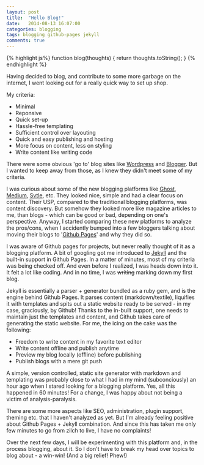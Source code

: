 ```yaml
---
layout: post
title:  "Hello Blog!"
date:   2014-08-13 16:07:00
categories: blogging
tags: blogging github-pages jekyll
comments: true
---
```


{% highlight js%}
function blog(thoughts) {
	return thoughts.toString();
}
{% endhighlight %}

Having decided to blog, and contribute to some more garbage on the internet, I went looking out for a really quick way to set up shop.<br>

My criteria:

* Minimal
* Reponsive
* Quick set-up
* Hassle-free templating
* Sufficient control over layouting
* Quick and easy publishing and hosting  
* More focus on content, less on styling
* Write content like writing code

There were some obvious 'go to' blog sites like [Wordpress][wordpress] and [Blogger][blogger]. But I wanted to keep away from those, as I knew they didn't meet some of my criteria.

I was curious about some of the new blogging platforms like [Ghost][ghost], [Medium][medium], [Svtle][svtle], etc. They looked nice, simple and had a clear focus on content. Their USP, compared to the traditional blogging platforms, was content discovery. But somehow they looked more like magazine articles to me, than blogs - which can be good or bad, depending on one's perspective. Anyway, I started comparing these new platforms to analyze the pros/cons, when I accidently bumped into a few bloggers talking about moving their blogs to '[Github Pages][github-pages]' and why they did so.

I was aware of Github pages for projects, but never really thought of it as a blogging platform. A bit of googling got me introduced to [Jekyll][jekyll] and the built-in support in Github Pages. In a matter of minutes, most of my criteria was being checked off. And even before I realized, I was heads down into it. It felt a lot like coding. And in no time, I was ~~writing~~ marking down my first blog.

Jekyll is essentially a parser + generator bundled as a ruby gem, and is the engine behind Github Pages. It parses content (markdown/textile), liquifies it with templates and spits out a static website ready to be served - in my case, graciously, by Github! Thanks to the in-built support, one needs to maintain just the templates and content, and Github takes care of generating the static website. For me, the icing on the cake was the following:

* Freedom to write content in my favorite text editor
* Write content offline and publish anytime
* Preview my blog locally (offline) before publishing
* Publish blogs with a mere git push

A simple, version controlled, static site generator with markdown and templating was probably close to what I had in my mind (subconciously) an hour ago when I stared looking for a blogging platform. Yes, all this happened in 60 minutes! For a change, I was happy about not being a victim of analysis-paralysis.

There are some more aspects like SEO, administration, plugin support, theming etc. that I haven't analyzed as yet. But I'm already feeling positive about Github Pages + Jekyll combination. And since this has taken me only few minutes to go from zilch to live, I have no complaints!

Over the next few days, I will be experimenting with this platform and, in the process blogging, about it. So I don't have to break my head over topics to blog about - a win-win! (And a big relief! Phew!)


[jekyll]: http://jekyllrb.com
[ghost]: https://ghost.org/
[medium]: https://medium.com/
[svtle]: https://svbtle.com/
[wordpress]: https://wordpress.com/
[blogger]: https://www.blogger.com/
[github-pages]: https://pages.github.com/
